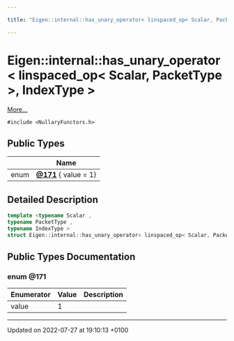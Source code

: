 ```yaml
---

title: "Eigen::internal::has_unary_operator< linspaced_op< Scalar, PacketType >, IndexType >"

---
```


# Eigen::internal::has_unary_operator< linspaced_op< Scalar, PacketType >, IndexType >



 [More...](#detailed-description)


`#include <NullaryFunctors.h>`

## Public Types

|                | Name           |
| -------------- | -------------- |
| enum| **[@171](http://example.org/classes/structeigen_1_1internal_1_1has__unary__operator_3_01linspaced__op_3_01scalar_00_01packettype_01_4_00_01indextype_01_4/#enum-@171)** { value = 1} |

## Detailed Description

```cpp
template <typename Scalar ,
typename PacketType ,
typename IndexType >
struct Eigen::internal::has_unary_operator< linspaced_op< Scalar, PacketType >, IndexType >;
```

## Public Types Documentation

### enum @171

| Enumerator | Value | Description |
| ---------- | ----- | ----------- |
| value | 1|   |




-------------------------------

Updated on 2022-07-27 at 19:10:13 +0100